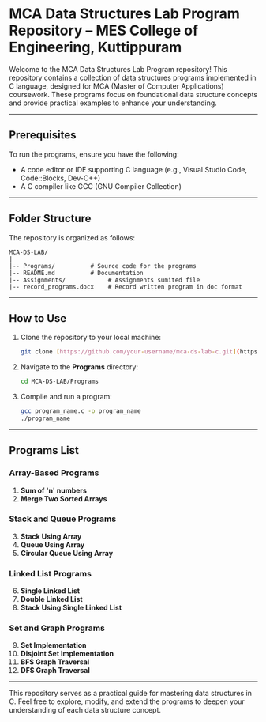 # MCA Data Structures Lab Program Repository – MES College of Engineering, Kuttippuram

Welcome to the MCA Data Structures Lab Program repository! This repository contains a collection of data structures programs implemented in C language, designed for MCA (Master of Computer Applications) coursework. These programs focus on foundational data structure concepts and provide practical examples to enhance your understanding.


---

## Prerequisites

To run the programs, ensure you have the following:

- A code editor or IDE supporting C language (e.g., Visual Studio Code, Code::Blocks, Dev-C++)
- A C compiler like GCC (GNU Compiler Collection)

---

## Folder Structure

The repository is organized as follows:

```
MCA-DS-LAB/
|
|-- Programs/          # Source code for the programs
|-- README.md          # Documentation
|-- Assignments/            # Assignments sumited file
|-- record_programs.docx    # Record written program in doc format
```

---

## How to Use

1. Clone the repository to your local machine:

   ```bash
   git clone [https://github.com/your-username/mca-ds-lab-c.git](https://github.com/nihalshx/MCA-DSA-LAB.git)
   ```

2. Navigate to the **Programs** directory:

   ```bash
   cd MCA-DS-LAB/Programs
   ```

3. Compile and run a program:

   ```bash
   gcc program_name.c -o program_name
   ./program_name
   ```

---

## Programs List

### Array-Based Programs
1. **Sum of 'n' numbers** 
2. **Merge Two Sorted Arrays**

### Stack and Queue Programs
3. **Stack Using Array**
4. **Queue Using Array**
5. **Circular Queue Using Array**

### Linked List Programs
6. **Single Linked List**
7. **Double Linked List**
8. **Stack Using Single Linked List**

### Set and Graph Programs
9. **Set Implementation** 
10. **Disjoint Set Implementation**
11. **BFS Graph Traversal** 
12. **DFS Graph Traversal**

---
This repository serves as a practical guide for mastering data structures in C. Feel free to explore, modify, and extend the programs to deepen your understanding of each data structure concept.
